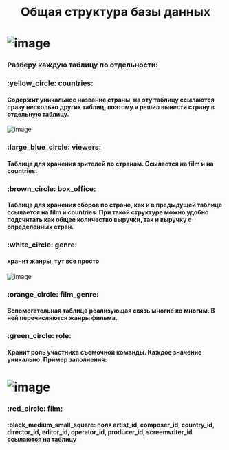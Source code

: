 <h1 align="center">Общая структура базы данных</h1>


# ![image](https://user-images.githubusercontent.com/104313537/224192326-bc7b0cad-e7df-41c3-9468-3f52f83d6e91.png)

<h3>Разберу каждую таблицу по отдельности:</h3>
<h3>:yellow_circle: countries:</h3>
<h4>Содержит уникальное название страны, на эту таблицу ссылаются сразу несколько других таблиц, поэтому я решил вынести страну в отдельную таблицу. </h4>

![image](https://user-images.githubusercontent.com/104313537/224197109-9075e0d3-be72-40ad-a6f7-928e0c08120a.png)

<h3>:large_blue_circle: viewers:</h3>
<h4>Таблица для хранения зрителей по странам. Ссылается на film и на countries.</h4>
<h3>:brown_circle: box_office:</h3>
<h4>Таблица для хранения сборов по стране, как и в предыдущей таблице ссылается на film и countries. При такой структуре можно удобно подсчитать как общее количество выручки, так и выручку с определенных стран.</h4>
<h3>:white_circle: genre:</h3>
<h4>хранит жанры, тут все просто</h4>

![image](https://user-images.githubusercontent.com/104313537/224197005-42246027-4df3-4f74-a012-0aa728271fd4.png)

<h3>:orange_circle: film_genre:</h3>
<h4>Вспомогательная таблица реализующая связь многие ко многим. В ней перечисляются жанры фильма.</h4>
<h3>:green_circle: role:</h3>
<h4>Хранит роль участника съемочной команды. Каждое значение уникально. Пример заполнения:</h4>

# ![image](https://user-images.githubusercontent.com/104313537/224196802-17916a1b-40e6-4703-ac99-d682d42e8eaa.png)

<h3>:red_circle: film:</h3>
<h4>:black_medium_small_square: поля artist_id, composer_id, country_id, director_id, editor_id, operator_id, producer_id, screenwriter_id ссылаются на таблицу </h4>
